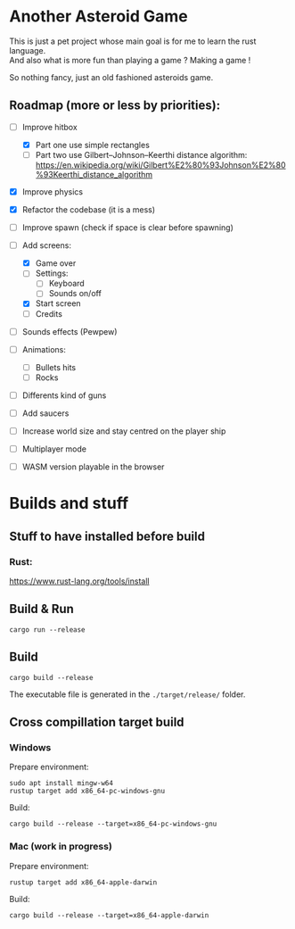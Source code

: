 # Another Asteroid Game
This is just a pet project whose main goal is for me to learn the rust language.  
And also what is more fun than playing a game ? Making a game !

So nothing fancy, just an old fashioned asteroids game.

## Roadmap (more or less by priorities):
* [ ] Improve hitbox
  * [x] Part one use simple rectangles
  * [ ] Part two use Gilbert–Johnson–Keerthi distance algorithm: https://en.wikipedia.org/wiki/Gilbert%E2%80%93Johnson%E2%80%93Keerthi_distance_algorithm
* [x] Improve physics
* [x] Refactor the codebase (it is a mess)
* [ ] Improve spawn (check if space is clear before spawning)
* [ ] Add screens:
  * [x] Game over
  * [ ] Settings:
    * [ ] Keyboard
    * [ ] Sounds on/off
  * [x] Start screen
  * [ ] Credits
* [ ] Sounds effects (Pewpew)
* [ ] Animations:
  * [ ] Bullets hits
  * [ ] Rocks
* [ ] Differents kind of guns
* [ ] Add saucers
* [ ] Increase world size and stay centred on the player ship
* [ ] Multiplayer mode
* [ ] WASM version playable in the browser


# Builds and stuff

## Stuff to have installed before build

### Rust:
https://www.rust-lang.org/tools/install


## Build & Run

```
cargo run --release
```

## Build

```
cargo build --release
```

The executable file is generated in the ```./target/release/``` folder.


## Cross compillation target build

### Windows
Prepare environment:
```
sudo apt install mingw-w64
rustup target add x86_64-pc-windows-gnu
```

Build:

```
cargo build --release --target=x86_64-pc-windows-gnu
```

### Mac (work in progress)
Prepare environment:
```
rustup target add x86_64-apple-darwin
```

Build:

```
cargo build --release --target=x86_64-apple-darwin
```

